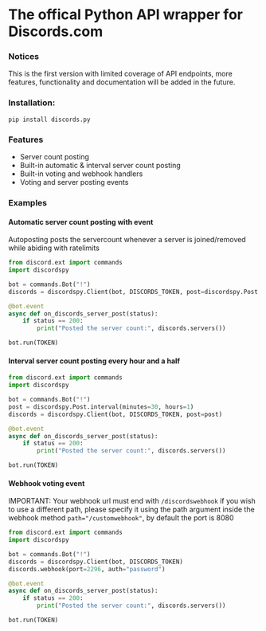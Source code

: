 # The offical Python API wrapper for Discords.com

### Notices
This is the first version with limited coverage of API endpoints, more features, functionality and documentation will be added in the future.


### Installation:
```
pip install discords.py
```

### Features
 - Server count posting
 - Built-in automatic & interval server count posting
 - Built-in voting and webhook handlers
 - Voting and server posting events

### Examples

#### Automatic server count posting with event
Autoposting posts the servercount whenever a server is joined/removed while abiding with ratelimits
```py
from discord.ext import commands
import discordspy

bot = commands.Bot("!")
discords = discordspy.Client(bot, DISCORDS_TOKEN, post=discordspy.Post.auto())

@bot.event
async def on_discords_server_post(status):
    if status == 200:
        print("Posted the server count:", discords.servers())

bot.run(TOKEN)
```

#### Interval server count posting every hour and a half
```py
from discord.ext import commands
import discordspy

bot = commands.Bot("!")
post = discordspy.Post.interval(minutes=30, hours=1)
discords = discordspy.Client(bot, DISCORDS_TOKEN, post=post)

@bot.event
async def on_discords_server_post(status):
    if status == 200:
        print("Posted the server count:", discords.servers())

bot.run(TOKEN)
```

#### Webhook voting event
IMPORTANT: Your webhook url must end with `/discordswebhook` if you wish to use a different path, please specify it using the path argument inside the webhook method `path="/customwebhook"`, by default the port is 8080
```py
from discord.ext import commands
import discordspy

bot = commands.Bot("!")
discords = discordspy.Client(bot, DISCORDS_TOKEN)
discords.webhook(port=2296, auth="password")

@bot.event
async def on_discords_server_post(status):
    if status == 200:
        print("Posted the server count:", discords.servers())

bot.run(TOKEN)
```